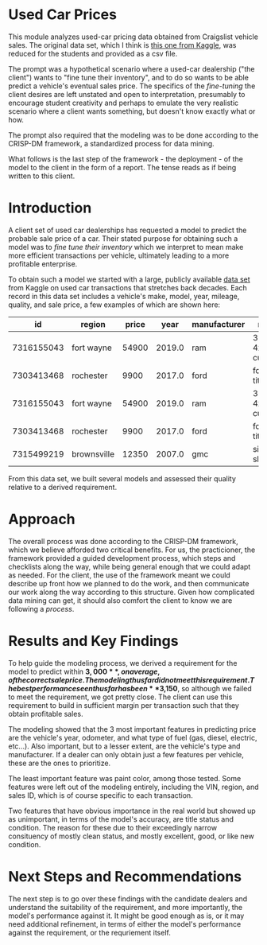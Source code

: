 # Used Car Prices
This module analyzes used-car pricing data obtained from Craigslist vehicle sales. The original data set, which I think is [this one from Kaggle](https://www.kaggle.com/datasets/austinreese/craigslist-carstrucks-data), was reduced for the students and provided as a csv file. 

The prompt was a hypothetical scenario where a used-car dealership ("the client") wants to "fine tune their inventory", and to do so wants to be able predict a vehicle's eventual sales price. The specifics of the *fine-tuning* the client desires are left unstated and open to interpretation, presumably to encourage student creativity and perhaps to emulate the very realistic scenario where a client wants something, but doesn't know exactly what or how.

The prompt also required that the modeling was to be done according to the CRISP-DM framework, a standardized process for data mining.

What follows is the last step of the framework - the deployment - of the model to the client in the form of a report. The tense reads as if being written to this client.

# Introduction
A client set of used car dealerships has requested a model to predict the probable sale price of a car. Their stated purpose for obtaining such a model was to *fine tune their inventory* which we interpret to mean make more efficient transactions per vehicle, ultimately leading to a more profitable enterprise.

To obtain such a model we started with a large, publicly available [data set](https://www.kaggle.com/datasets/austinreese/craigslist-carstrucks-data) from Kaggle on used car transactions that stretches back decades. Each record in this data set includes a vehicle's make, model, year, mileage, quality, and sale price, a few examples of which are shown here:

|id        |region                 |price|year  |manufacturer|model                |condition|cylinders  |fuel  |odometer|title_status|transmission|VIN              |drive|size     |type  |paint_color|state|
|----------|-----------------------|-----|------|------------|---------------------|---------|-----------|------|--------|------------|------------|-----------------|-----|---------|------|-----------|-----|
|7316155043|fort wayne             |54900|2019.0|ram         |3500 4x4 cummins     |excellent|6 cylinders|diesel|55822.0 |clean       |automatic   |3C7WR9CL5KG517631|4wd  |full-size|pickup|black      |in   |
|7303413468|rochester              |9900 |2017.0|ford        |focus titanium       |excellent|4 cylinders|gas   |26850.0 |salvage     |automatic   |1FADP3J22HL281300|fwd  |compact  |sedan |black      |mn   |
|7316155043|fort wayne             |54900|2019.0|ram         |3500 4x4 cummins     |excellent|6 cylinders|diesel|55822.0 |clean       |automatic   |3C7WR9CL5KG517631|4wd  |full-size|pickup|black      |in   |
|7303413468|rochester              |9900 |2017.0|ford        |focus titanium       |excellent|4 cylinders|gas   |26850.0 |salvage     |automatic   |1FADP3J22HL281300|fwd  |compact  |sedan |black      |mn   |
|7315499219|brownsville            |12350|2007.0|gmc         |sierra sle 1500      |like new |8 cylinders|gas   |167000.0|clean       |automatic   |1GCECT24LKJH73951|rwd  |full-size|pickup|white      |tx   |

From this data set, we built several models and assessed their quality relative to a derived requirement.

# Approach
The overall process was done according to the CRISP-DM framework, which we believe afforded two critical benefits. For us, the practicioner, the framework provided a guided development process, which steps and checklists along the way, while being general enough that we could adapt as needed. For the client, the use of the framework meant we could describe up front how we planned to do the work, and then communicate our work along the way according to this structure. Given how complicated data mining can get, it should also comfort the client to know we are following a *process*.

# Results and Key Findings
To help guide the modeling process, we derived a requirement for the model to predict within **$3,000**, on average, of the correct sale price. The modeling thus far did not meet this requirement. The best performance seen thus far has been **$3,150**, so although we failed to meet the requirement, we got pretty close. The client can use this requirement to build in sufficient margin per transaction such that they obtain profitable sales.

The modeling showed that the 3 most important features in predicting price are the vehicle's year, odometer, and what type of fuel (gas, diesel, electric, etc...). Also important, but to a lesser extent, are the vehicle's type and manufacturer. If a dealer can only obtain just a few features per vehicle, these are the ones to prioritize.

The least important feature was paint color, among those tested. Some features were left out of the modeling entirely, including the VIN, region, and sales ID, which is of course specific to each transaction.

Two features that have obvious importance in the real world but showed up as unimportant, in terms of the model's accuracy, are title status and condition. The reason for these due to their exceedingly narrow consituency of mostly clean status, and mostly excellent, good, or like new condition.

# Next Steps and Recommendations
The next step is to go over these findings with the candidate dealers and understand the suitability of the requirement, and more importantly, the model's performance against it. It might be good enough as is, or it may need additional refinement, in terms of either the model's performance against the requirement, or the requriement itself.
